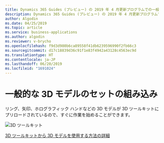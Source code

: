 ```yaml
---
title: Dynamics 365 Guides (プレビュー) の 2019 年 4 月更新プログラムでの一般的な 3D モデル機能
description: Dynamics 365 Guides (プレビュー) の 2019 年 4 月更新プログラムでの一般的な 3D モデル機能では、顧客が作業するための既存の 3D モデルのセットが提供されます。
author: Algodin
ms.date: 04/25/2019
ms.topic: article
ms.service: business-applications
ms.author: algodin
ms.reviewer: v-brycho
ms.openlocfilehash: f9d3d980b6ca89558f41db6239596990f2fb66c3
ms.sourcegitcommit: d17c18839d36c91f1e83f4942a43128c4563ec9d
ms.translationtype: HT
ms.contentlocale: ja-JP
ms.lasthandoff: 06/20/2019
ms.locfileid: "1691024"
---
```

# <a name="set-of-common-3d-models-included"></a>一般的な 3D モデルのセットの組み込み

リング、矢印、ホログラフィック ハンドなどの 3D モデルが 3D ツールキットにプリロードされているので、すぐに作業を始めることができます。

![3D ツールキット](media/3D-toolkit-objects.PNG "3D ツールキット")

[3D ツールキットから 3D モデルを使用する方法の詳細](https://docs.microsoft.com/dynamics365/mixed-reality/guides/pc-authoring#create-steps-and-assign-assets-in-the-step-card-page)
